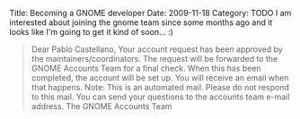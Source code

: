 Title: Becoming a GNOME developer
Date: 2009-11-18
Category: TODO
I am interested about joining the gnome team since some months ago and it looks like I'm going to get it kind of soon... :)

> Dear Pablo Castellano, Your account request has been approved by the maintainers/coordinators. The request will be forwarded to the GNOME
> Accounts Team for a final check. When this has been completed, the account will be set up. You will receive an email when that happens.
> Note: This is an automated mail. Please do not respond to this mail. You can send your questions to the accounts team e-mail address. The
> GNOME Accounts Team
